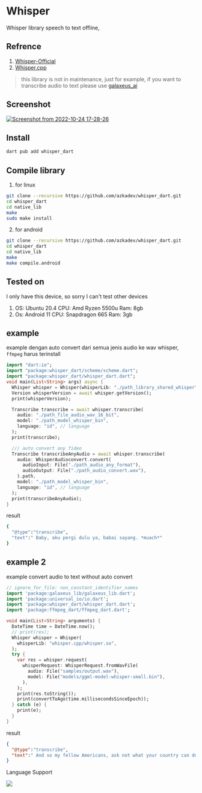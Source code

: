 # Whisper

Whisper library speech to text offline, 

## Refrence
1. [Whisper-Official](https://github.com/openai/whisper)
2. [Whisper.cpp](https://github.com/ggerganov/whisper.cpp)

> this library is not in maintenance, just for example, if you want to transcribe audio to text please use [galaxeus_ai](https://github.com/galaxeus/galaxeus_ai)

## Screenshot

[![Screenshot from 2022-10-24 17-28-26](https://user-images.githubusercontent.com/82513502/197506276-acd71547-5062-47c0-908c-95d3ed00b092.png)](https://www.youtube.com/watch?v=qQWPE3EvOS0)



## Install

```bash
dart pub add whisper_dart
```

## Compile library

1. for linux
```bash
git clone --recursive https://github.com/azkadev/whisper_dart.git
cd whisper_dart
cd native_lib
make
sudo make install
```

2. for android
```bash
git clone --recursive https://github.com/azkadev/whisper_dart.git
cd whisper_dart
cd native_lib
make
make compile.android
```

## Tested on
I only have this device, so sorry I can't test other devices
1. OS: Ubuntu 20.4
   CPU: Amd Ryzen 5500u
   Ram: 8gb
2. Os: Android 11
   CPU: Snapdragon 665
   Ram: 3gb

## example
example dengan auto convert dari semua jenis audio ke wav whisper, `ffmpeg` harus terinstall
```dart
import "dart:io";
import "package:whisper_dart/scheme/scheme.dart";
import "package:whisper_dart/whisper_dart.dart";
void main(List<String> args) async {
  Whisper whisper = Whisper(whisperLib: "./path_library_shared_whisper");
  Version whisperVersion = await whisper.getVersion();
  print(whisperVersion);

  Transcribe transcribe = await whisper.transcribe(
    audio: "./path_file_audio_wav_16_bit",
    model: "./path_model_whisper_bin",
    language: "id", // language
  );
  print(transcribe);

  /// auto convert any fideo
  Transcribe transcribeAnyAudio = await whisper.transcribe(
    audio: WhisperAudioconvert.convert(
      audioInput: File("./path_audio_any_format"),
      audioOutput: File("./path_audio_convert.wav"),
    ).path,
    model: "./path_model_whisper_bin",
    language: "id", // language
  );
  print(transcribeAnyAudio);
}
```
result
```bash
{
  "@type":"transcribe",
  "text":" Baby, aku pergi dulu ya, babai sayang. *muach*"
}
```

## example 2

example convert audio to text without auto convert
```dart
// ignore_for_file: non_constant_identifier_names
import 'package:galaxeus_lib/galaxeus_lib.dart';
import 'package:universal_io/io.dart';
import 'package:whisper_dart/whisper_dart.dart';
import 'package:ffmpeg_dart/ffmpeg_dart.dart';

void main(List<String> arguments) {
  DateTime time = DateTime.now(); 
  // print(res);
  Whisper whisper = Whisper(
    whisperLib: "whisper.cpp/whisper.so",
  );
  try {
    var res = whisper.request(
      whisperRequest: WhisperRequest.fromWavFile(
        audio: File("samples/output.wav"),
        model: File("models/ggml-model-whisper-small.bin"),
      ),
    );
    print(res.toString());
    print(convertToAgo(time.millisecondsSinceEpoch));
  } catch (e) {
    print(e);
  }
}
```

result
```json
{
  "@type":"transcribe",
  "text":" And so my fellow Americans, ask not what your country can do for you, ask what you can do for your country."
}
```

Language Support 

![](https://github.com/openai/whisper/raw/main/language-breakdown.svg)
